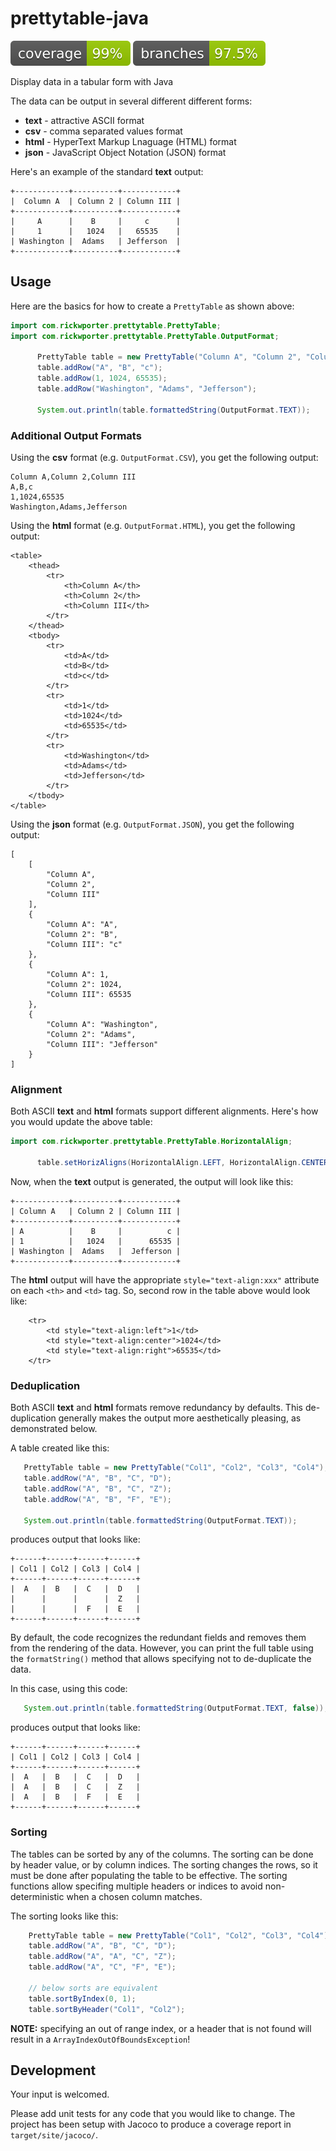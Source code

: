 # prettytable-java

![Coverage](.github/badges/jacoco.svg)
![Branches](.github/badges/branches.svg)

Display data in a tabular form with Java

The data can be output in several different different forms:
* **text** - attractive ASCII format
* **csv** - comma separated values format
* **html** - HyperText Markup Lnaguage (HTML) format
* **json** - JavaScript Object Notation (JSON) format

Here's an example of the standard **text** output:
```
+------------+----------+------------+
|  Column A  | Column 2 | Column III |
+------------+----------+------------+
|     A      |    B     |     c      |
|     1      |   1024   |   65535    |
| Washington |  Adams   | Jefferson  |
+------------+----------+------------+
```

## Usage
Here are the basics for how to create a `PrettyTable` as shown above:
```Java
import com.rickwporter.prettytable.PrettyTable;
import com.rickwporter.prettytable.PrettyTable.OutputFormat;

      PrettyTable table = new PrettyTable("Column A", "Column 2", "Column III");
      table.addRow("A", "B", "c");
      table.addRow(1, 1024, 65535);
      table.addRow("Washington", "Adams", "Jefferson");

      System.out.println(table.formattedString(OutputFormat.TEXT));
```

### Additional Output Formats
Using the **csv** format (e.g. `OutputFormat.CSV`), you get the following output:
```
Column A,Column 2,Column III
A,B,c
1,1024,65535
Washington,Adams,Jefferson
```

Using the **html** format (e.g. `OutputFormat.HTML`), you get the following output:
```
<table>
    <thead>
        <tr>
            <th>Column A</th>
            <th>Column 2</th>
            <th>Column III</th>
        </tr>
    </thead>
    <tbody>
        <tr>
            <td>A</td>
            <td>B</td>
            <td>c</td>
        </tr>
        <tr>
            <td>1</td>
            <td>1024</td>
            <td>65535</td>
        </tr>
        <tr>
            <td>Washington</td>
            <td>Adams</td>
            <td>Jefferson</td>
        </tr>
    </tbody>
</table>
```

Using the **json** format (e.g. `OutputFormat.JSON`), you get the following output:
```
[
    [
        "Column A",
        "Column 2",
        "Column III"
    ],
    {
        "Column A": "A",
        "Column 2": "B",
        "Column III": "c"
    },
    {
        "Column A": 1,
        "Column 2": 1024,
        "Column III": 65535
    },
    {
        "Column A": "Washington",
        "Column 2": "Adams",
        "Column III": "Jefferson"
    }
]
```

### Alignment
Both ASCII **text** and **html** formats support different alignments. Here's how you would update the above table:
```Java
import com.rickwporter.prettytable.PrettyTable.HorizontalAlign;

      table.setHorizAligns(HorizontalAlign.LEFT, HorizontalAlign.CENTER, HorizontalAlign.RIGHT);
```

Now, when the **text** output is generated, the output will look like this:
```
+------------+----------+------------+
| Column A   | Column 2 | Column III |
+------------+----------+------------+
| A          |    B     |          c |
| 1          |   1024   |      65535 |
| Washington |  Adams   |  Jefferson |
+------------+----------+------------+
```

The **html** output will have the appropriate `style="text-align:xxx"` attribute on each `<th>` and `<td>` tag. So, second row in the table above would look like:
```
    <tr>
        <td style="text-align:left">1</td>
        <td style="text-align:center">1024</td>
        <td style="text-align:right">65535</td>
    </tr>
```

 ### Deduplication
 Both ASCII **text** and **html** formats remove redundancy by defaults. This de-duplication generally makes the output more aesthetically pleasing, as demonstrated below.

 A table created like this:
 ```Java
    PrettyTable table = new PrettyTable("Col1", "Col2", "Col3", "Col4");
    table.addRow("A", "B", "C", "D");
    table.addRow("A", "B", "C", "Z");
    table.addRow("A", "B", "F", "E");
    
    System.out.println(table.formattedString(OutputFormat.TEXT));
 ```
 produces output that looks like:
 ```
 +------+------+------+------+
| Col1 | Col2 | Col3 | Col4 |
+------+------+------+------+
|  A   |  B   |  C   |  D   |
|      |      |      |  Z   |
|      |      |  F   |  E   |
+------+------+------+------+
 ```
 By default, the code recognizes the redundant fields and removes them from the rendering of the data. However, you can print the full table using the `formatString()` method that allows specifying not to de-duplicate the data.
 
 In this case, using this code:
 ```Java
    System.out.println(table.formattedString(OutputFormat.TEXT, false));
 ```
 produces output that looks like:
 ```
 +------+------+------+------+
| Col1 | Col2 | Col3 | Col4 |
+------+------+------+------+
|  A   |  B   |  C   |  D   |
|  A   |  B   |  C   |  Z   |
|  A   |  B   |  F   |  E   |
+------+------+------+------+
 ```

### Sorting
The tables can be sorted by any of the columns. The sorting can be done by header value, or by column indices. The sorting changes the rows, so it must be done after populating the table to be effective. The sorting functions allow specifing multiple headers or indices to avoid non-deterministic when a chosen column matches.

The sorting looks like this:
```Java
    PrettyTable table = new PrettyTable("Col1", "Col2", "Col3", "Col4");
    table.addRow("A", "B", "C", "D");
    table.addRow("A", "A", "C", "Z");
    table.addRow("A", "C", "F", "E");

    // below sorts are equivalent
    table.sortByIndex(0, 1);
    table.sortByHeader("Col1", "Col2");
```

**NOTE:** specifying an out of range index, or a header that is not found will result in a `ArrayIndexOutOfBoundsException`!

## Development

Your input is welcomed.

Please add unit tests for any code that you would like to change. The project has been setup with Jacoco to produce a coverage report in `target/site/jacoco/`.
